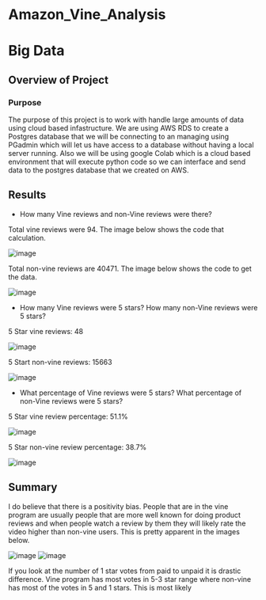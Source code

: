 # Amazon_Vine_Analysis

# Big Data

## Overview of Project

### Purpose

The purpose of this project is to work with handle large amounts of data using cloud based infastructure. We are using AWS RDS to create a Postgres database that we will be connecting to an managing using PGadmin which will let us have access to a database without having a local server running. Also we will be using google Colab which is a cloud based environment that will execute python code so we can interface and send data to the postgres database that we created on AWS.

## Results

- How many Vine reviews and non-Vine reviews were there?

Total vine reviews were 94. The image below shows the code that calculation.

![image](https://user-images.githubusercontent.com/92827264/160320627-323c6f3f-5a99-4bae-9480-e8df5b85df1a.png)

Total non-vine reviews are 40471. The image below shows the code to get the data.

![image](https://user-images.githubusercontent.com/92827264/160320838-94c25a3c-6c86-4d45-919f-c9f8fec790d6.png)

- How many Vine reviews were 5 stars? How many non-Vine reviews were 5 stars?

5 Star vine reviews: 48 

![image](https://user-images.githubusercontent.com/92827264/160320936-0a26ee89-7ba1-4da5-adb8-a9038c31d4b8.png)

5 Start non-vine reviews: 15663

![image](https://user-images.githubusercontent.com/92827264/160320993-3182109a-3de5-4948-9ba5-3fb0a720d134.png)


- What percentage of Vine reviews were 5 stars? What percentage of non-Vine reviews were 5 stars?

5 Star vine review percentage: 51.1%

![image](https://user-images.githubusercontent.com/92827264/160321083-bbfe01b8-2d64-4cab-8de4-6749d5c95b8b.png)

5 Star non-vine review percentage: 38.7%

![image](https://user-images.githubusercontent.com/92827264/160321131-d56e108b-369a-499e-b634-9ae7be3eb814.png)


## Summary

I do believe that there is a positivity bias. People that are in the vine program are usually people that are more well known for doing product reviews and when people watch a review by them they will likely rate the video higher than non-vine users. This is pretty apparent in the images below.

![image](https://user-images.githubusercontent.com/92827264/160322711-1a4c7dc3-660c-4a37-86f5-4bfc1648a5f5.png)
![image](https://user-images.githubusercontent.com/92827264/160322727-2a231d42-42d1-43a9-97ba-f59a64190ea4.png)

If you look at the number of 1 star votes from paid to unpaid it is drastic difference. Vine program has most votes in 5-3 star range where non-vine has most of the votes in 5 and 1 stars. This is most likely 

